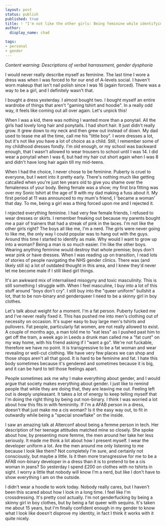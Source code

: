 ```yaml
---
layout: post
status: publish
published: true
title: ! "I'm not like the other girls: Being feminine while identifying as masculine"
author:
  display_name: chad

tags:
- personal
- gender
---
```


*Content warning: Descriptions of verbal harrassment, gender dysphoria*

I would never really describe myself as feminine. The last time I wore a dress was when I was forced to for our end of A-levels social. I haven't worn makeup that isn't nail polish since I was 16 (again forced). There was a way to be a girl, and I definitely wasn't that.

I bought a dress yesterday. I almost bought two. I bought myself an entire wardrobe of things that aren't "gaming tshirt and hoodie". In a really odd way, it feels like coming out all over again. Let's unpick this!

<!--more-->

When I was a kid, there was nothing I wanted more than a ponytail. All the girls had lovely long hair and ponytails. I had short hair. It just didn't really grow. It grew down to my neck and then grew out instead of down. My dad used to tease me all the time, call me his "little boy". I wore dresses a lot, but it's not like you have a lot of choice as a child. Still, I remember some of my childhood dresses fondly. I'm old enough, or my school was backward enough, that I wasn't allowed to wear trousers to school until I was 14. I did wear a ponytail when I was 6, but had my hair cut short again when I was 8 and didn't have long hair again till my mid-teens.

When I had the choice, I never chose to be feminine. Puberty is cruel to everyone, but I went into it pretty early. There's nothing much like getting catcalled when you're just ten years old to give you shame over the femaleness of your body. Being female was a show; my first bra fitting was over my Sonic tshirt at the age of 9 with my dad making a fuss about it. My first period at 11 was announced to my mum's friend, I 'became a woman' that day. To me, being a girl was a thing forced upon me and I rejected it.

I rejected everything feminine. I had very few female friends, I refused to wear dresses or skirts. I remember freaking out because my parents bought me a pair of trainers that had a streak of pink in the laces. I'm not like the other girls right? The boys all like me, I'm a nerd. The girls were never going to like me, the only way I could popular was to hang out with the guys. Around this time I started to identify as male. Why would I want to grow up into a woman? Being a man is so much easier. I'm like the other boys. Wearing anything feminine would destroy that whole premise; boys don't wear pink or have dresses. When I was reading up on transition, I read lots of stories of people navigating the NHS gender clinics. There was (and likely still is) a lot of outdated thought in this area, and I knew they'd never let me become male if I still liked girl things.

It's an awkward mix of internalised misogyny and toxic masculinity. This is still something I struggle with. When I feel masculine, I buy into a lot of this stuff around "boys don't cry". I still buy into the "queer uniform" bullshit a lot, that to be non-binary and genderqueer I need to be a skinny girl in boy clothes.

Let's talk about weight for a moment. I'm a fat person. Puberty fucked me and I've never really fixed it. This has pushed me into men's clothing out of necessity on occasion. It's super easy to buy large men's tshirts and pullovers. Fat people, particularly fat women, are not really allowed to exist. A couple of months ago, a man told me to "eat less" as I pushed past him to get off the tram, a week ago in Leeds a drunk man called me a "fat cunt" on my way home, with his friend asking if I "want a go". We're not fuckable, therefore we have no point. It is transgressive to be a fat woman and wear revealing or well-cut clothing. We have very few places we can shop and those shops aren't all that good. It is hard to be feminine and fat. I hate this body sometimes because it's gendered and sometimes because it is big, and it can be hard to tell those feelings apart.

People sometimes ask me why I make everything about gender, and I would argue that society makes everything about gender. I just like to remind people that while they are doing that, they are leaving me out. Feeling left out is deeply unpleasant. It takes a lot of energy to keep telling myself that I'm doing the right thing by being out non-binary. I think I was worried a lot about how this fits in with femininity. If I'm a AFAB person in a dress, doesn't that just make me a cis woman? Is it the easy way out, to fit in outwardly while being a "special snowflake" on the inside.

I saw an amazing talk at Alterconf about being a femme person in tech. Her description of her teenage attitudes matched mine so closely. She spoke about how, by presenting more femme, the men around her take her less seriously. It made me think a lot about how I present myself. I wear the developer uniform a lot. Are the men around me only listening to me because I look like them? Not completely I'm sure, and certainly not consciously, but maybe a little. Is it then more transgressive for me to be a AFAB non-binary developer in a dress than it is to pretend to be a cis woman in jeans? So yesterday I spend £200 on clothes with no tshirts in sight. I worry a little that nobody will know I'm a nerd, but like I don't have to show everything I am on the outside.

I didn't wear a hoodie to work today. Nobody really cares, but I haven't been this scared about how I look in a long time. I feel like I'm crossdressing. It's pretty cool actually. I'm not genderfucking by being a skinny girl in boy clothes, but by being a fat queer with sequins. It's taken me about 15 years, but I'm finally confident enough in my gender to know what I look like doesn't disprove my identity, in fact I think it works with it quite nicely.

